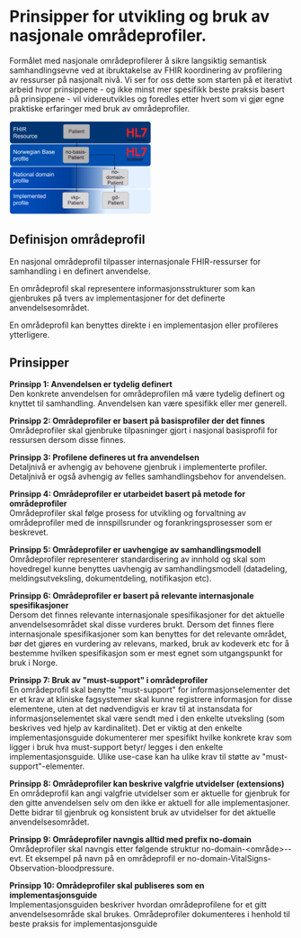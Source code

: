 # Prinsipper for utvikling og bruk av nasjonale områdeprofiler. 

Formålet med nasjonale områdeprofilerer å sikre langsiktig semantisk samhandlingsevne ved at ibruktakelse av FHIR koordinering av profilering av ressurser på nasjonalt nivå. 
Vi ser for oss dette som starten på et iterativt arbeid hvor prinsippene - og ikke minst mer spesifikk beste praksis basert på prinsippene -  vil videreutvikles og foredles etter hvert som vi gjør egne praktiske erfaringer med bruk av områdeprofiler. 

<img src="https://raw.githubusercontent.com/HL7Norway/basisprofiler-r4/master/Images/profilering-hierarki.PNG" alt="Hierarki FHIR-profiler i Norge" width="50%" />


## Definisjon områdeprofil
En nasjonal områdeprofil tilpasser internasjonale FHIR-ressurser for samhandling i en definert anvendelse. 

En områdeprofil skal representere informasjonsstrukturer som kan gjenbrukes på tvers av implementasjoner for det definerte anvendelsesområdet. 

En områdeprofil kan benyttes direkte i en implementasjon eller profileres ytterligere.  

## Prinsipper

**Prinsipp 1: Anvendelsen er tydelig definert**  
Den konkrete anvendelsen for områdeprofilen må være tydelig definert og knyttet til samhandling. Anvendelsen kan være spesifikk eller mer generell. 

**Prinsipp 2: Områdeprofiler er basert på basisprofiler der det finnes**    
Områdeprofiler skal gjenbruke tilpasninger gjort i  nasjonal basisprofil for ressursen dersom disse finnes. 

**Prinsipp 3: Profilene defineres ut fra anvendelsen**  
Detaljnivå er avhengig av behovene gjenbruk i implementerte profiler. Detaljnivå er også avhengig av felles samhandlingsbehov for anvendelsen. 

**Prinsipp 4: Områdeprofiler er utarbeidet basert på metode for områdeprofiler**  
Områdeprofiler skal følge prosess for utvikling og forvaltning av områdeprofiler med de  innspillsrunder og forankringsprosesser som er beskrevet. 

**Prinsipp 5: Områdeprofiler er uavhengige av samhandlingsmodell**  
Områdeprofiler representerer standardisering av innhold og skal som hovedregel kunne benyttes uavhengig av samhandlingsmodell  (datadeling, meldingsutveksling, dokumentdeling, notifikasjon etc).

**Prinsipp 6: Områdeprofiler er basert på  relevante internasjonale spesifikasjoner**    
Dersom det finnes relevante internasjonale spesifikasjoner for det aktuelle anvendelsesområdet skal disse vurderes brukt. Dersom det finnes flere internasjonale spesifikasjoner som kan benyttes for det relevante området, bør det gjøres en vurdering av relevans, marked, bruk av kodeverk etc for å bestemme  hvilken spesifikasjon som er mest egnet som utgangspunkt for bruk i Norge. 


**Prinsipp 7: Bruk av "must-support" i områdeprofiler**  
En områdeprofil skal benytte "must-support" for informasjonselementer det er et krav at kliniske fagsystemer skal kunne registrere informasjon for disse elementene, uten at det nødvendigvis er krav til at instansdata for informasjonselementet skal være sendt med i den enkelte utveksling (som beskrives ved hjelp av kardinalitet). Det er viktig at den enkelte implementasjonsguide dokumenterer mer spesifikt hvilke konkrete krav som ligger i bruk  hva must-support betyr/ legges  i den enkelte implementasjonsguide. Ulike use-case kan ha ulike krav til støtte av "must-support"-elementer. 

**Prinsipp 8: Områdeprofiler kan beskrive valgfrie utvidelser (extensions)**  
En områdeprofil kan angi valgfrie utvidelser som er  aktuelle for gjenbruk for den gitte anvendelsen selv om den  ikke er aktuell for alle implementasjoner. Dette bidrar  til gjenbruk og konsistent bruk av utvidelser for det aktuelle anvendelsesområdet.

**Prinsipp 9: Områdeprofiler navngis alltid med prefix no-domain**  
Områdeprofiler skal navngis etter følgende struktur no-domain-<område>-<ressurs>-evt<kvalifikator>. Et eksempel på navn på en områdeprofil er no-domain-VitalSigns-Observation-bloodpressure. 

**Prinsipp 10: Områdeprofiler skal publiseres som en implementasjonsguide**  
Implementasjonsguiden beskriver hvordan områdeprofilene for et gitt anvendelsesområde skal brukes. Områdeprofiler dokumenteres i henhold til beste praksis for implementasjonsguide
